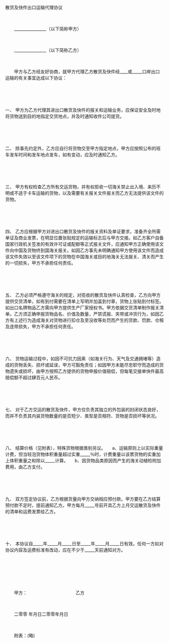 



散货及快件出口运输代理协议



 

　　

　　________________（以下简称甲方）

　　

　　________________（以下简称乙方）　　

　　

　　甲方与乙方经友好协商，就甲方代理乙方散货及快件经____或_____口岸出口运输的有关事宜达成以下协议：

　　

　　

一、
甲方为乙方代理其进出口散货及快件的报关和运输业务，应保证安全及时地将货物送到目的地指定交货地点，并及时通知收件公司提货。

　　

　　

二、
除事先约定外，乙方应自行将货物交至甲方指定地点，甲方应按照公布的班车发车时间和发车地点发车，如有变动，应及时通知乙方。

　　

　　

三、
甲方有权检查乙方所有交运货物，并有权拒收一切海关禁止出入境、来历不明或不适于卡车运输的货物，以及需要有关报关文件报关而乙方无法提供该文件的货物。

　　

　　

四、
乙方应根据甲方对进出口散货及快件的报关资料及单证要求，准备齐全所需单证及商业发票，在明显位置张贴规定的运输标志后与甲方交接。如乙方客户自备国家行政机关签发的有效许可证或配额等正式报关文件，应通知甲方正确使用该文件向中国及货物终到国海关报关。如因乙方事先未明确通知甲方使用该文件而造成该文件失效以至该文件项下的货物在中国海关或目的地海关无法报关、清关而产生的一切损失，甲方不承担任何责任。

　　

　　

五、
乙方必须严格遵守海关的规定，对揽收的散货及快件认真检查，乙方向甲方提供交货清单，如有到付需要在清单上写明并加盖到付章，货物上张贴到付标签。如出口名牌物品乙方需向甲方提供生产厂家授权书。甲方依据交货清单制作报关清单。乙方须正确申报货物品名、价值及数量，严禁谎报、夹带或冲货行为，如因乙方有上述行为造成海关对货物进行扣仓及至没收等处罚而产生的货款、罚款、仓租及连带损失，甲方不承担任何责任。

　　

　　

六、
货物运输过程中，如因不可抗力因素（如海关行为、天气及交通拥堵等）造成的货物丢失、损坏或延误，甲方可豁免责任；如因甲方未能尽忠职守而造成的货物遗失或损坏，由甲方按照乙方提供的货物申报价值赔偿，但每笔交接单快件最高赔偿额不超过肆百元人民币。

　　

　　

七、
对于乙方交运的散货及快件，甲方仅负责其独立的外包装的封闭状态良好，而并不负责其内装货物数量的是否短少、类型是否相符、货物是否损坏等状况。

　　

　　

八、
结算价格（见附表），特殊货物根据类别另议。　　a、运输原则上以实际重量计费，但当轻泡货物体积重量超过实重_____％时，计费重量以该票货物的实重加上体积重量之和除以_____计算。　　b、因货物品类原因而产生的海关动植检附加费用，由乙方支付。

　　

　　

九、
双方签定协议前，乙方根据货量向甲方交纳相应预付款。甲方要在乙方结算预付款不足时，提前通知乙方。甲方每月_____号前开具乙方上月交运散货及快件的清单和运费发票给乙方。

　　

　　

十、
本协议自_____年_____月_____日至_____年_____月_____日有效。任何一方如对协议内容及运费标准有改动，应在不少于_____天前通知对方。　　

　　

　　

　　

　　甲方：　　　　　　　　　　　乙方

　　

　　二零零 年月日二零零年月日　　

　　

　　附表：(略)
